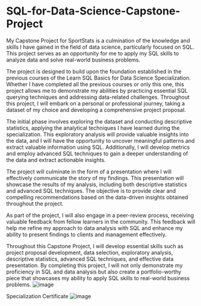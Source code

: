 # SQL-for-Data-Science-Capstone-Project
My Capstone Project for SportStats is a culmination of the knowledge and skills I have gained in the field of data science, particularly focused on SQL. This project serves as an opportunity for me to apply my SQL skills to analyze data and solve real-world business problems.

The project is designed to build upon the foundation established in the previous courses of the Learn SQL Basics for Data Science Specialization. Whether I have completed all the previous courses or only this one, this project allows me to demonstrate my abilities by practicing essential SQL querying techniques and addressing data-related challenges. Throughout this project, I will embark on a personal or professional journey, taking a dataset of my choice and developing a comprehensive project proposal.

The initial phase involves exploring the dataset and conducting descriptive statistics, applying the analytical techniques I have learned during the specialization. This exploratory analysis will provide valuable insights into the data, and I will have the opportunity to uncover meaningful patterns and extract valuable information using SQL. Additionally, I will develop metrics and employ advanced SQL techniques to gain a deeper understanding of the data and extract actionable insights.

The project will culminate in the form of a presentation where I will effectively communicate the story of my findings. This presentation will showcase the results of my analysis, including both descriptive statistics and advanced SQL techniques. The objective is to provide clear and compelling recommendations based on the data-driven insights obtained throughout the project.

As part of the project, I will also engage in a peer-review process, receiving valuable feedback from fellow learners in the community. This feedback will help me refine my approach to data analysis with SQL and enhance my ability to present findings to clients and management effectively.

Throughout this Capstone Project, I will develop essential skills such as project proposal development, data selection, exploratory analysis, descriptive statistics, advanced SQL techniques, and effective data presentation. By completing this project, I will not only demonstrate my proficiency in SQL and data analysis but also create a portfolio-worthy piece that showcases my ability to apply SQL skills to real-world business problems.
![image](https://github.com/Gurpreet17/SQL-for-Data-Science-Capstone-Project/assets/74424705/1004e65e-82b5-4d09-9600-18f53e39e274)

Specialization Certificate
![image](https://github.com/SQL-for-Data-Science-Specialization/SQL-for-Data-Science-Capstone-Project/assets/74424705/09e44bf4-f765-430c-947b-8b9a86e54c71)

